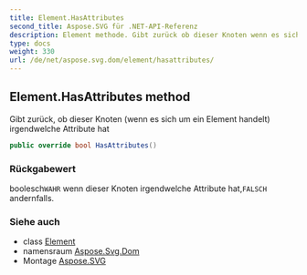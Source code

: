 ```yaml
---
title: Element.HasAttributes
second_title: Aspose.SVG für .NET-API-Referenz
description: Element methode. Gibt zurück ob dieser Knoten wenn es sich um ein Element handelt irgendwelche Attribute hat
type: docs
weight: 330
url: /de/net/aspose.svg.dom/element/hasattributes/
---
```

## Element.HasAttributes method

Gibt zurück, ob dieser Knoten (wenn es sich um ein Element handelt) irgendwelche Attribute hat

```csharp
public override bool HasAttributes()
```

### Rückgabewert

boolesch`WAHR` wenn dieser Knoten irgendwelche Attribute hat,`FALSCH` andernfalls.

### Siehe auch

* class [Element](../)
* namensraum [Aspose.Svg.Dom](../../element/)
* Montage [Aspose.SVG](../../../)


